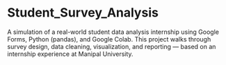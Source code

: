 # Student_Survey_Analysis
A simulation of a real-world student data analysis internship using Google Forms, Python (pandas), and Google Colab. This project walks through survey design, data cleaning, visualization, and reporting — based on an internship experience at Manipal University.
